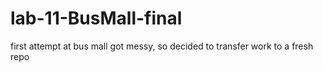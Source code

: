 # lab-11-BusMall-final
first attempt at bus mall got messy, so decided to transfer work to a fresh repo
